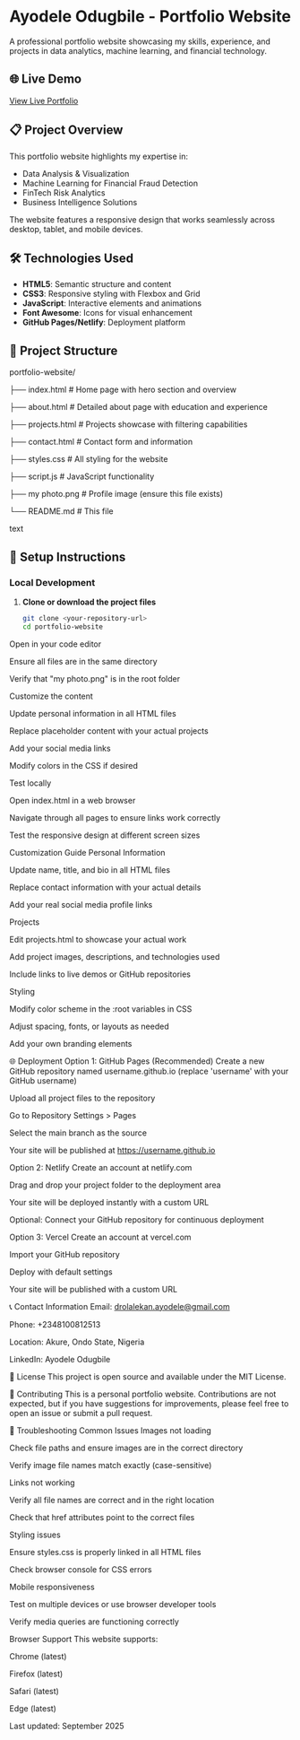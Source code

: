 # Ayodele Odugbile - Portfolio Website

A professional portfolio website showcasing my skills, experience, and projects in data analytics, machine learning, and financial technology.

## 🌐 Live Demo

[View Live Portfolio](https://odugbile1993.github.io/myportfolio/) 

## 📋 Project Overview

This portfolio website highlights my expertise in:
- Data Analysis & Visualization
- Machine Learning for Financial Fraud Detection
- FinTech Risk Analytics
- Business Intelligence Solutions

The website features a responsive design that works seamlessly across desktop, tablet, and mobile devices.

## 🛠️ Technologies Used

- **HTML5**: Semantic structure and content
- **CSS3**: Responsive styling with Flexbox and Grid
- **JavaScript**: Interactive elements and animations
- **Font Awesome**: Icons for visual enhancement
- **GitHub Pages/Netlify**: Deployment platform

## 📁 Project Structure

portfolio-website/

├── index.html # Home page with hero section and overview

├── about.html # Detailed about page with education and experience

├── projects.html # Projects showcase with filtering capabilities

├── contact.html # Contact form and information

├── styles.css # All styling for the website

├── script.js # JavaScript functionality

├── my photo.png # Profile image (ensure this file exists)

└── README.md # This file

text

## 🚀 Setup Instructions

### Local Development

1. **Clone or download the project files**
   ```bash
   git clone <your-repository-url>
   cd portfolio-website
Open in your code editor

Ensure all files are in the same directory

Verify that "my photo.png" is in the root folder

Customize the content

Update personal information in all HTML files

Replace placeholder content with your actual projects

Add your social media links

Modify colors in the CSS if desired

Test locally

Open index.html in a web browser

Navigate through all pages to ensure links work correctly

Test the responsive design at different screen sizes

Customization Guide
Personal Information

Update name, title, and bio in all HTML files

Replace contact information with your actual details

Add your real social media profile links

Projects

Edit projects.html to showcase your actual work

Add project images, descriptions, and technologies used

Include links to live demos or GitHub repositories

Styling

Modify color scheme in the :root variables in CSS

Adjust spacing, fonts, or layouts as needed

Add your own branding elements

🌐 Deployment
Option 1: GitHub Pages (Recommended)
Create a new GitHub repository named username.github.io (replace 'username' with your GitHub username)

Upload all project files to the repository

Go to Repository Settings > Pages

Select the main branch as the source

Your site will be published at https://username.github.io

Option 2: Netlify
Create an account at netlify.com

Drag and drop your project folder to the deployment area

Your site will be deployed instantly with a custom URL

Optional: Connect your GitHub repository for continuous deployment

Option 3: Vercel
Create an account at vercel.com

Import your GitHub repository

Deploy with default settings

Your site will be published with a custom URL

📞 Contact Information
Email: drolalekan.ayodele@gmail.com

Phone: +2348100812513

Location: Akure, Ondo State, Nigeria

LinkedIn: Ayodele Odugbile

📝 License
This project is open source and available under the MIT License.

🤝 Contributing
This is a personal portfolio website. Contributions are not expected, but if you have suggestions for improvements, please feel free to open an issue or submit a pull request.

🐛 Troubleshooting
Common Issues
Images not loading

Check file paths and ensure images are in the correct directory

Verify image file names match exactly (case-sensitive)

Links not working

Verify all file names are correct and in the right location

Check that href attributes point to the correct files

Styling issues

Ensure styles.css is properly linked in all HTML files

Check browser console for CSS errors

Mobile responsiveness

Test on multiple devices or use browser developer tools

Verify media queries are functioning correctly

Browser Support
This website supports:

Chrome (latest)

Firefox (latest)

Safari (latest)

Edge (latest)

Last updated: September 2025
